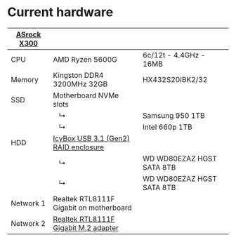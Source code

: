 # Current hardware

| [ASrock X300](https://www.asrock.com/nettop/AMD/DeskMini%20X300%20Series/index.asp) |           |                           |
|-------------|-----------------------------------------------------------------------------------|---------------------------|
| CPU         | AMD Ryzen 5600G                                                                   | 6c/12t - 4.4GHz - 16MB    |
| Memory      | Kingston DDR4 3200MHz 32GB                                                        | HX432S20IBK2/32           |
| SSD         | Motherboard NVMe slots                                                            |                           |
|             | &nbsp;&nbsp; ↳                                                                    | Samsung 950 1TB           |
|             | &nbsp;&nbsp; ↳                                                                    | Intel 660p 1TB            |
| HDD         | [IcyBox USB 3.1 (Gen2) RAID enclosure](https://icybox.de/en/product.php?id=176)   |                           |
|             | &nbsp;&nbsp; ↳                                                                    | WD WD80EZAZ HGST SATA 8TB |
|             | &nbsp;&nbsp; ↳                                                                    | WD WD80EZAZ HGST SATA 8TB |
| Network 1   | Realtek RTL8111F Gigabit on motherboard                                           |                           |
| Network 2   | [Realtek RTL8111F Gigabit M.2 adapter](https://www.dfrobot.com/product-2318.html) |                           |
